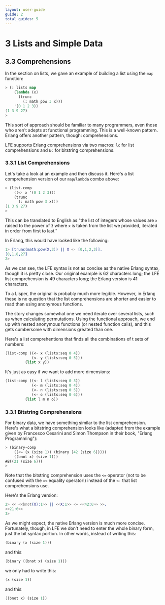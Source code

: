 ```yaml
---
layout: user-guide
guide: 2
total_guides: 5
---
```

# 3 Lists and Simple Data

## 3.3 Comprehensions

In the section on lists, we gave an example of building a list using the
```map``` function:

```cl
> (: lists map
    (lambda (x)
      (trunc
        (: math pow 3 x)))
    '(0 1 2 3))
(1 3 9 27)
>
```

This sort of approach should be familiar to many programmers, even those who
aren't adepts at functional programming. This is a well-known pattern. Erlang
offers another pattern, though: comprehensions.

LFE supports Erlang comprehensions via two macros: ```lc``` for list
comprehensions and ```bc``` for bitstring comprehensions.

### 3.3.1 List Comprehensions

Let's take a look at an example and then discuss it. Here's a list
comprehension version of our ```map```/```lambda``` combo above:

```cl
> (list-comp
    ((<- x '(0 1 2 3)))
    (trunc
      (: math pow 3 x)))
(1 3 9 27)
>
```

This can be translated to English as "the list of integers whose values are
```x``` raised to the power of ```3``` where ```x``` is taken from the list we
provided, iterated in order from first to last."

In Erlang, this would have looked like the following:

```erlang
1> [trunc(math:pow(X,3)) || X <- [0,1,2,3]].
[0,1,8,27]
2>
```

As we can see, the LFE syntax is not as concise as the native Erlang syntax,
though it is pretty close. Our original example is 62 characters long; the LFE
list comprehension is 49 characters long; the Erlang version is 41 characters.

To a Lisper, the original is probably much more legible. However, in Erlang
these is no question that the list comprehensions are shorter and easier to
read than using anonymous functions.

The story changes somewhat one we need iterate over several lists, such as
when calculating permutations. Using the functional approach, we end up with
nested anonymous functions (or nested function calls), and this gets cumbersome
with dimensions greated than one.

Here's a list comprehentions that finds all the combinations of t sets of
numbers:

```cl
(list-comp ((<- x (lists:seq 0 4))
            (<- y (lists:seq 0 5)))
         (list x y))
```

It's just as easy if we want to add more dimensions:

```cl
(list-comp ((<- l (lists:seq 0 3))
            (<- m (lists:seq 0 4))
            (<- n (lists:seq 0 5))
            (<- o (lists:seq 0 6)))
         (list l m n o))
```


### 3.3.1 Bitstring Comprehensions

For binary data, we have something similar to the list comprehension. Here's
what a bitstring comprehension looks like (adapted from the example given by
Francesco Cesarini and Simon Thompson in their book, "Erlang Programming"):

```cl
> (binary-comp
    ((<= (x (size 1)) (binary (42 (size 6)))))
    ((bnot x) (size 1)))
#B((21 (size 6)))
>
```

Note that the bitstring comprehension uses the ```<=``` operator (not to be
confused with the ```=<``` equality operator!) instead of the ```<-``` that
list comprehensions use.

Here's the Erlang version:

```erlang
2> << <<bnot(X):1>> || <<X:1>> <= <<42:6>> >>.
<<21:6>>
3>
```

As we might expect, the native Erlang version is much more concise.
Fortunately, though, in LFE we don't need to enter the whole binary form, just
the bit syntax portion. In other words, instead of writing this:

```cl
(binary (x (size 1)))
```

and this:

```cl
(binary ((bnot x) (size 1)))
```

we only had to write this:

```cl
(x (size 1))
```

and this:

```cl
((bnot x) (size 1))
```
